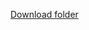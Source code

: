[Download folder](https://minhaskamal.github.io/DownGit/#/home?url=https://github.com/departmentfortransport/coffee-and-coding/new/master/All_materials/20190807_Plotly_in_R)
